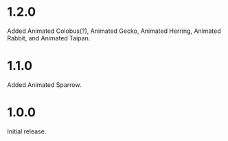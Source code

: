 # 1.2.0

Added Animated Colobus(?), Animated Gecko, Animated Herring, Animated Rabbit, and Animated Taipan.

# 1.1.0

Added Animated Sparrow.

# 1.0.0

Initial release.